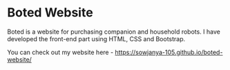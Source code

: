 # Boted Website

Boted is a website for purchasing companion and household robots. 
I have developed the front-end part using HTML, CSS and Bootstrap.

You can check out my website here -  https://sowjanya-105.github.io/boted-website/
